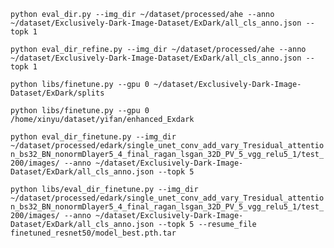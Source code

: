 `
python eval_dir.py --img_dir ~/dataset/processed/ahe --anno ~/dataset/Exclusively-Dark-Image-Dataset/ExDark/all_cls_anno.json --topk 1
`

`python eval_dir_refine.py --img_dir ~/dataset/processed/ahe --anno ~/dataset/Exclusively-Dark-Image-Dataset/ExDark/all_cls_anno.json --topk 1`

`python libs/finetune.py --gpu 0 ~/dataset/Exclusively-Dark-Image-Dataset/ExDark/splits`

`python libs/finetune.py --gpu 0 /home/xinyu/dataset/yifan/enhanced_Exdark`

`python eval_dir_finetune.py --img_dir ~/dataset/processed/edark/single_unet_conv_add_vary_Tresidual_attention_bs32_BN_nonormDlayer5_4_final_ragan_lsgan_32D_PV_5_vgg_relu5_1/test_200/images/ --anno ~/dataset/Exclusively-Dark-Image-Dataset/ExDark/all_cls_anno.json --topk 5`

`python libs/eval_dir_finetune.py --img_dir ~/dataset/processed/edark/single_unet_conv_add_vary_Tresidual_attention_bs32_BN_nonormDlayer5_4_final_ragan_lsgan_32D_PV_5_vgg_relu5_1/test_200/images/ --anno ~/dataset/Exclusively-Dark-Image-Dataset/ExDark/all_cls_anno.json --topk 5 --resume_file finetuned_resnet50/model_best.pth.tar`